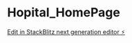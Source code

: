 # Hopital_HomePage

[Edit in StackBlitz next generation editor ⚡️](https://stackblitz.com/~/github.com/Amit-0011/Hopital_HomePage)